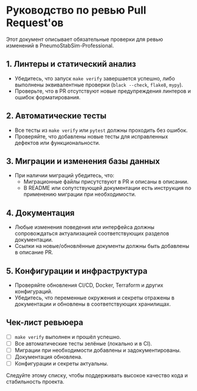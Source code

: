# Руководство по ревью Pull Request'ов

Этот документ описывает обязательные проверки для ревью изменений в PneumoStabSim-Professional.

## 1. Линтеры и статический анализ
- Убедитесь, что запуск `make verify` завершается успешно, либо выполнены эквивалентные проверки (`black --check`, `flake8`, `mypy`).
- Проверьте, что в PR отсутствуют новые предупреждения линтеров и ошибок форматирования.

## 2. Автоматические тесты
- Все тесты из `make verify` или `pytest` должны проходить без ошибок.
- Проверяйте, что добавлены новые тесты для исправленных дефектов или функциональности.

## 3. Миграции и изменения базы данных
- При наличии миграций убедитесь, что:
  - Миграционные файлы присутствуют в PR и описаны в описании.
  - В README или сопутствующей документации есть инструкция по применению миграции при необходимости.

## 4. Документация
- Любые изменения поведения или интерфейса должны сопровождаться актуализацией соответствующих разделов документации.
- Ссылки на новые/обновлённые документы должны быть добавлены в описание PR.

## 5. Конфигурации и инфраструктура
- Проверяйте обновления CI/CD, Docker, Terraform и других конфигураций.
- Убедитесь, что переменные окружения и секреты отражены в документации и обновлены в соответствующих хранилищах.

## Чек-лист ревьюера
- [ ] `make verify` выполнен и прошёл успешно.
- [ ] Все автоматические тесты зелёные (локально и в CI).
- [ ] Миграции при необходимости добавлены и задокументированы.
- [ ] Документация обновлена.
- [ ] Конфигурации и секреты актуальны.

Следуйте этому списку, чтобы поддерживать высокое качество кода и стабильность проекта.
